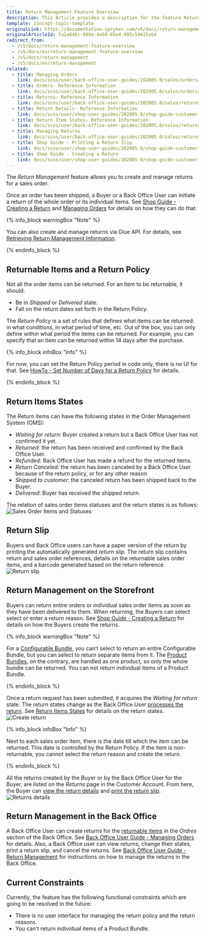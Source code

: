 ```yaml
---
title: Return Management Feature Overview
description: This Article provides a description for the feature Return Management in the Spryker Commerce OS.
template: concept-topic-template
originalLink: https://documentation.spryker.com/v5/docs/return-management-feature-overview
originalArticleId: fa2a64bc-089e-4a58-85e4-995c59415a64
redirect_from:
  - /v5/docs/return-management-feature-overview
  - /v5/docs/en/return-management-feature-overview
  - /v5/docs/return-management
  - /v5/docs/en/return-management
related:
  - title: Managing Orders
    link: docs/scos/user/back-office-user-guides/202005.0/sales/orders/managing-orders.html
  - title: Orders- Reference Information
    link: docs/scos/user/back-office-user-guides/202005.0/sales/orders/references/orders-reference-information.html
  - title: Returns- Reference Information
    link: docs/scos/user/back-office-user-guides/202005.0/sales/returns/references/returns-reference-information.html
  - title: Return Details- Reference Information
    link: docs/scos/user/shop-user-guides/202005.0/shop-guide-customer-account/references/return-details-reference-information.html
  - title: Return Item States- Reference Information
    link: docs/scos/user/back-office-user-guides/202005.0/sales/returns/references/return-item-states-reference-information.html
  - title: Managing Returns
    link: docs/scos/user/back-office-user-guides/202005.0/sales/returns/managing-returns.html
  - title: Shop Guide - Printing a Return Slip
    link: docs/scos/user/shop-user-guides/202005.0/shop-guide-customer-account/shop-guide-returns-management/shop-guide-printing-a-return-slip.html
  - title: Shop Guide - Creating a Return
    link: docs/scos/user/shop-user-guides/202005.0/shop-guide-customer-account/shop-guide-returns-management/shop-guide-creating-a-return.html
---
```


The *Return Management* feature allows you to create and manage returns for a sales order. 

Once an order has been shipped, a Buyer or a Back Office User can initiate a return of the whole order or its individual items. See [Shop Guide - Creating a Return](/docs/scos/user/shop-user-guides/{{page.version}}/shop-guide-customer-account/shop-guide-returns-management/shop-guide-creating-a-return.html) and [Managing Orders](/docs/scos/user/back-office-user-guides/{{page.version}}/sales/orders/managing-orders.html) for details on how they can do that.

{% info_block warningBox "Note" %}

You can also create and manage returns via Glue API. For details, see [Retrieving Return Management Information](/docs/scos/dev/glue-api-guides/{{page.version}}/retrieving-return-management-information/retrieving-return-management-information.html).

{% endinfo_block %}

## Returnable Items and a Return Policy
Not all the order items can be returned. For an item to be returnable, it should:

* Be in *Shipped* or *Delivered* state.
* Fall on the return dates set forth in the Return Policy.

The *Return Policy* is a set of rules that defines what items can be returned: in what conditions, in what period of time, etc. Out of the box, you can only define within what period the items can be returned. For example, you can specify that an item can be returned within 14 days after the purchase. 

{% info_block infoBox "Info" %}

For now, you can set the Return Policy period in code only, there is no UI for that. See [HowTo - Set Number of Days for a Return Policy](/docs/scos/dev/tutorials/{{page.version}}/howtos/feature-howtos/howto-set-number-of-days-for-a-return-policy.html) for details.

{% endinfo_block %}

## Return Items States
The Return items can have the following states in the Order Management System (OMS):

* *Waiting for return*: Buyer created a return but a Back Office User has not confirmed it yet.
* *Returned*: the return has been received and confirmed by the Back Office User.
* *Refunded*: Back Office User has made a refund for the returned items.
* *Return Canceled*: the return has been canceled by a Back Office User because of the return policy, or for any other reason
* *Shipped to customer*: the canceled return has been shipped back to the Buyer.
* *Delivered*: Buyer has received the shipped return.
<!---
{% info_block infoBox "Return states on the Storefront" %}

The above states are the default ones in the OMS. You can display them as they are on the Storefront as well, or name the states differently for the Storefront users. For details on how to give custom names to the return states on the Storefront, see *Display Custom Names for Order Item States on the Storefront*.

{% endinfo_block %}
-->
The relation of sales order items statuses and the return states is as follows:
![Sales Order Items and Statuses](https://confluence-connect.gliffy.net/embed/image/cebbb529-19b7-4623-bd6d-ef2b30fe97a9.png?utm_medium=live&utm_source=custom) 

## Return Slip
Buyers and Back Office users can have a paper version of the return by printing the automatically generated *return slip*. The return slip contains return and sales order references, details on the returnable sales order items, and a barcode generated based on the return reference. 
![Return slip](https://spryker.s3.eu-central-1.amazonaws.com/docs/Features/Order+Management/Return+Management/Return+Management+Feature+Overview/return-slip.png) 

## Return Management on the Storefront
Buyers can return entire orders or individual sales order items as soon as they have been delivered to them. When returning, the Buyers can select select or enter a return reason. See [Shop Guide - Creating a Return](/docs/scos/user/shop-user-guides/{{page.version}}/shop-guide-customer-account/shop-guide-returns-management/shop-guide-creating-a-return.html)  for details on how the Buyers create the returns.

{% info_block warningBox "Note" %}

For a [Configurable Bundle](/docs/scos/user/features/{{page.version}}/configurable-bundle-feature-overview.html), you can’t select to return an entire Configurable Bundle, but you can select to return separate items from it.
The [Product Bundles](/docs/scos/user/features/{{page.version}}/product-bundles-feature-overview.html), on the contrary, are handled as one product, so only the whole bundle can be returned. You can not return individual items of a Product Bundle.

{% endinfo_block %}

Once a return request has been submitted, it acquires the *Waiting for return* state. The return states change as the Back Office User [processes the return](/docs/scos/user/back-office-user-guides/{{page.version}}/sales/orders/managing-orders.html#creating-a-return). See [Return Items States](/docs/scos/user/back-office-user-guides/{{page.version}}/sales/returns/references/return-item-states-reference-information.html) for details on the return states.
![Create return](https://spryker.s3.eu-central-1.amazonaws.com/docs/Features/Order+Management/Return+Management/Return+Management+Feature+Overview/create-return.png) 

{% info_block infoBox "Info" %}

Next to each sales order item, there is the date till which the item can be returned. This date is controlled by the Return Policy. If the item is non-returnable, you cannot select the return reason and create the return.

{% endinfo_block %}

All the returns created by the Buyer or by the Back Office User for the Buyer, are listed on the *Returns* page in the Customer Account. From here, the Buyer can [view the return details](/docs/scos/user/shop-user-guides/{{page.version}}/shop-guide-customer-account/references/return-details-reference-information.html) and [print the return slip](/docs/scos/user/shop-user-guides/{{page.version}}/shop-guide-customer-account/shop-guide-returns-management/shop-guide-printing-a-return-slip.html).
![Returns details](https://spryker.s3.eu-central-1.amazonaws.com/docs/Features/Order+Management/Return+Management/Return+Management+Feature+Overview/return-details.png) 

## Return Management in the Back Office
A Back Office User can create returns for the [returnable items](#returnable-items-and-a-return-policy) in the *Ordres* section of the Back Office. See [Back Office User Guide - Managing Orders](/docs/scos/user/back-office-user-guides/{{page.version}}/sales/orders/managing-orders.html) for details. Also, a Back Office user can view returns, change their states, print a return slip, and cancel the returns.  See [Back Office User Guide - Return Management](/docs/scos/user/back-office-user-guides/{{page.version}}/sales/returns/managing-returns.html)  for instructions on how to manage the returns in the Back Office.

## Current Constraints
Currently, the feature has the following functional constraints which are going to be resolved in the future:

* There is no user interface for managing the return policy and the return reasons.
* You can’t return individual items of a Product Bundle.
